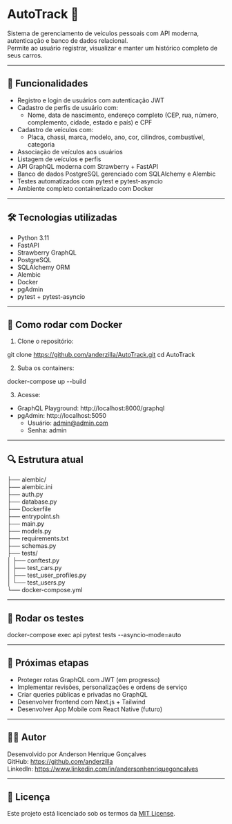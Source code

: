 # AutoTrack 🚗

Sistema de gerenciamento de veículos pessoais com API moderna, autenticação e banco de dados relacional.  
Permite ao usuário registrar, visualizar e manter um histórico completo de seus carros.

---

## 🚀 Funcionalidades

- Registro e login de usuários com autenticação JWT
- Cadastro de perfis de usuário com:
  - Nome, data de nascimento, endereço completo (CEP, rua, número, complemento, cidade, estado e país) e CPF
- Cadastro de veículos com:
  - Placa, chassi, marca, modelo, ano, cor, cilindros, combustível, categoria
- Associação de veículos aos usuários
- Listagem de veículos e perfis
- API GraphQL moderna com Strawberry + FastAPI
- Banco de dados PostgreSQL gerenciado com SQLAlchemy e Alembic
- Testes automatizados com pytest e pytest-asyncio
- Ambiente completo containerizado com Docker

---

## 🛠️ Tecnologias utilizadas

- Python 3.11
- FastAPI
- Strawberry GraphQL
- PostgreSQL
- SQLAlchemy ORM
- Alembic
- Docker
- pgAdmin
- pytest + pytest-asyncio

---

## 🐳 Como rodar com Docker

1. Clone o repositório:

git clone https://github.com/anderzilla/AutoTrack.git
cd AutoTrack

2. Suba os containers:

docker-compose up --build

3. Acesse:

- GraphQL Playground: http://localhost:8000/graphql
- pgAdmin: http://localhost:5050
  - Usuário: admin@admin.com
  - Senha: admin

---

## 🔍 Estrutura atual


├── alembic/  
├── alembic.ini  
├── auth.py  
├── database.py  
├── Dockerfile  
├── entrypoint.sh  
├── main.py  
├── models.py  
├── requirements.txt  
├── schemas.py  
├── tests/  
│   ├── conftest.py  
│   ├── test_cars.py  
│   ├── test_user_profiles.py  
│   └── test_users.py  
└── docker-compose.yml  

---

## 🧪 Rodar os testes

docker-compose exec api pytest tests --asyncio-mode=auto

---

## 📌 Próximas etapas

- Proteger rotas GraphQL com JWT (em progresso)
- Implementar revisões, personalizações e ordens de serviço
- Criar queries públicas e privadas no GraphQL
- Desenvolver frontend com Next.js + Tailwind
- Desenvolver App Mobile com React Native (futuro)

---

## 👨‍💻 Autor

Desenvolvido por Anderson Henrique Gonçalves  
GitHub: https://github.com/anderzilla  
LinkedIn: https://www.linkedin.com/in/andersonhenriquegoncalves

---

## 📝 Licença

Este projeto está licenciado sob os termos da [MIT License](LICENSE).
